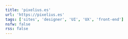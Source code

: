 ```yaml
---
title: 'pixelius.es'
url: 'https://pixelius.es'
tags: ['sites', 'designer', 'UI', 'UX', 'front-end']
nsfw: false
rss: false
---
```

